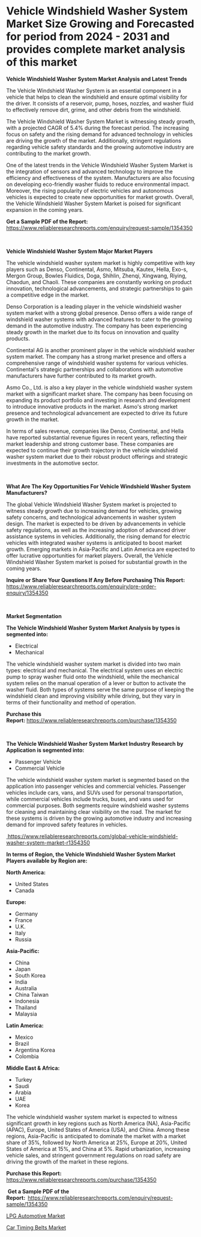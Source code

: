 <p><h1>Vehicle Windshield Washer System Market Size Growing and Forecasted for period from 2024 - 2031 and provides complete market analysis of this market</h1></p><p><strong>Vehicle Windshield Washer System Market Analysis and Latest Trends</strong></p>
<p><p>The Vehicle Windshield Washer System is an essential component in a vehicle that helps to clean the windshield and ensure optimal visibility for the driver. It consists of a reservoir, pump, hoses, nozzles, and washer fluid to effectively remove dirt, grime, and other debris from the windshield.</p><p>The Vehicle Windshield Washer System Market is witnessing steady growth, with a projected CAGR of 5.4% during the forecast period. The increasing focus on safety and the rising demand for advanced technology in vehicles are driving the growth of the market. Additionally, stringent regulations regarding vehicle safety standards and the growing automotive industry are contributing to the market growth.</p><p>One of the latest trends in the Vehicle Windshield Washer System Market is the integration of sensors and advanced technology to improve the efficiency and effectiveness of the system. Manufacturers are also focusing on developing eco-friendly washer fluids to reduce environmental impact. Moreover, the rising popularity of electric vehicles and autonomous vehicles is expected to create new opportunities for market growth. Overall, the Vehicle Windshield Washer System Market is poised for significant expansion in the coming years.</p></p>
<p><strong>Get a Sample PDF of the Report:&nbsp;</strong> <a href="https://www.reliableresearchreports.com/enquiry/request-sample/1354350">https://www.reliableresearchreports.com/enquiry/request-sample/1354350</a></p>
<p>&nbsp;</p>
<p><strong>Vehicle Windshield Washer System Major Market Players</strong></p>
<p><p>The vehicle windshield washer system market is highly competitive with key players such as Denso, Continental, Asmo, Mitsuba, Kautex, Hella, Exo-s, Mergon Group, Bowles Fluidics, Doga, Shihlin, Zhenqi, Xingwang, Riying, Chaodun, and Chaoli. These companies are constantly working on product innovation, technological advancements, and strategic partnerships to gain a competitive edge in the market.</p><p>Denso Corporation is a leading player in the vehicle windshield washer system market with a strong global presence. Denso offers a wide range of windshield washer systems with advanced features to cater to the growing demand in the automotive industry. The company has been experiencing steady growth in the market due to its focus on innovation and quality products.</p><p>Continental AG is another prominent player in the vehicle windshield washer system market. The company has a strong market presence and offers a comprehensive range of windshield washer systems for various vehicles. Continental's strategic partnerships and collaborations with automotive manufacturers have further contributed to its market growth.</p><p>Asmo Co., Ltd. is also a key player in the vehicle windshield washer system market with a significant market share. The company has been focusing on expanding its product portfolio and investing in research and development to introduce innovative products in the market. Asmo's strong market presence and technological advancement are expected to drive its future growth in the market.</p><p>In terms of sales revenue, companies like Denso, Continental, and Hella have reported substantial revenue figures in recent years, reflecting their market leadership and strong customer base. These companies are expected to continue their growth trajectory in the vehicle windshield washer system market due to their robust product offerings and strategic investments in the automotive sector.</p></p>
<p>&nbsp;</p>
<p><strong>What Are The Key Opportunities For Vehicle Windshield Washer System Manufacturers?</strong></p>
<p><p>The global Vehicle Windshield Washer System market is projected to witness steady growth due to increasing demand for vehicles, growing safety concerns, and technological advancements in washer system design. The market is expected to be driven by advancements in vehicle safety regulations, as well as the increasing adoption of advanced driver assistance systems in vehicles. Additionally, the rising demand for electric vehicles with integrated washer systems is anticipated to boost market growth. Emerging markets in Asia-Pacific and Latin America are expected to offer lucrative opportunities for market players. Overall, the Vehicle Windshield Washer System market is poised for substantial growth in the coming years.</p></p>
<p><strong>Inquire or Share Your Questions If Any Before Purchasing This Report:</strong> <a href="https://www.reliableresearchreports.com/enquiry/pre-order-enquiry/1354350">https://www.reliableresearchreports.com/enquiry/pre-order-enquiry/1354350</a></p>
<p>&nbsp;</p>
<p><strong>Market Segmentation</strong></p>
<p><strong>The Vehicle Windshield Washer System Market Analysis by types is segmented into:</strong></p>
<p><ul><li>Electrical</li><li>Mechanical</li></ul></p>
<p><p>The vehicle windshield washer system market is divided into two main types: electrical and mechanical. The electrical system uses an electric pump to spray washer fluid onto the windshield, while the mechanical system relies on the manual operation of a lever or button to activate the washer fluid. Both types of systems serve the same purpose of keeping the windshield clean and improving visibility while driving, but they vary in terms of their functionality and method of operation.</p></p>
<p><strong>Purchase this Report:&nbsp;</strong><a href="https://www.reliableresearchreports.com/purchase/1354350">https://www.reliableresearchreports.com/purchase/1354350</a></p>
<p>&nbsp;</p>
<p><strong>The Vehicle Windshield Washer System Market Industry Research by Application is segmented into:</strong></p>
<p><ul><li>Passenger Vehicle</li><li>Commercial Vehicle</li></ul></p>
<p><p>The vehicle windshield washer system market is segmented based on the application into passenger vehicles and commercial vehicles. Passenger vehicles include cars, vans, and SUVs used for personal transportation, while commercial vehicles include trucks, buses, and vans used for commercial purposes. Both segments require windshield washer systems for cleaning and maintaining clear visibility on the road. The market for these systems is driven by the growing automotive industry and increasing demand for improved safety features in vehicles.</p></p>
<p><a href="https://www.reliableresearchreports.com/global-vehicle-windshield-washer-system-market-r1354350">&nbsp;https://www.reliableresearchreports.com/global-vehicle-windshield-washer-system-market-r1354350</a></p>
<p><strong>In terms of Region, the Vehicle Windshield Washer System Market Players available by Region are:</strong></p>
<p>
    <p> <strong> North America: </strong>
        <ul>
            <li>United States</li>
            <li>Canada</li>
        </ul>
        </p> 
    <p> <strong> Europe: </strong>
        <ul>
            <li>Germany</li>
            <li>France</li>
            <li>U.K.</li>
            <li>Italy</li>
            <li>Russia</li>
        </ul>
        </p> 
    <p> <strong> Asia-Pacific: </strong>
        <ul>
            <li>China</li>
            <li>Japan</li>
            <li>South Korea</li>
            <li>India</li>
            <li>Australia</li>
            <li>China Taiwan</li>
            <li>Indonesia</li>
            <li>Thailand</li>
            <li>Malaysia</li>
        </ul>
        </p> 
    <p> <strong> Latin America: </strong>
        <ul>
            <li>Mexico</li>
            <li>Brazil</li>
            <li>Argentina Korea</li>
            <li>Colombia</li>
        </ul>
        </p> 
    <p> <strong> Middle East & Africa: </strong>
        <ul>
            <li>Turkey</li>
            <li>Saudi</li>
            <li>Arabia</li>
            <li>UAE</li>
            <li>Korea</li>
        </ul>
    </p>
    </p>
<p><p>The vehicle windshield washer system market is expected to witness significant growth in key regions such as North America (NA), Asia-Pacific (APAC), Europe, United States of America (USA), and China. Among these regions, Asia-Pacific is anticipated to dominate the market with a market share of 35%, followed by North America at 25%, Europe at 20%, United States of America at 15%, and China at 5%. Rapid urbanization, increasing vehicle sales, and stringent government regulations on road safety are driving the growth of the market in these regions.</p></p>
<p><strong>Purchase this Report: </strong><a href="https://www.reliableresearchreports.com/purchase/1354350">https://www.reliableresearchreports.com/purchase/1354350</a></p>
<p>&nbsp;<strong>Get a Sample PDF of the Report:&nbsp;&nbsp;</strong><a href="https://www.reliableresearchreports.com/enquiry/request-sample/1354350">https://www.reliableresearchreports.com/enquiry/request-sample/1354350</a></p>
<p><strong></strong></p>
<p><p><a href="https://github.com/gamblestampleyjenny50m5sl6/Market-Research-Report-List-3/blob/main/lpg-automotive-market.md">LPG Automotive Market</a></p><p><a href="https://github.com/wwwkeltoum/Market-Research-Report-List-3/blob/main/car-timing-belts-market.md">Car Timing Belts Market</a></p></p>